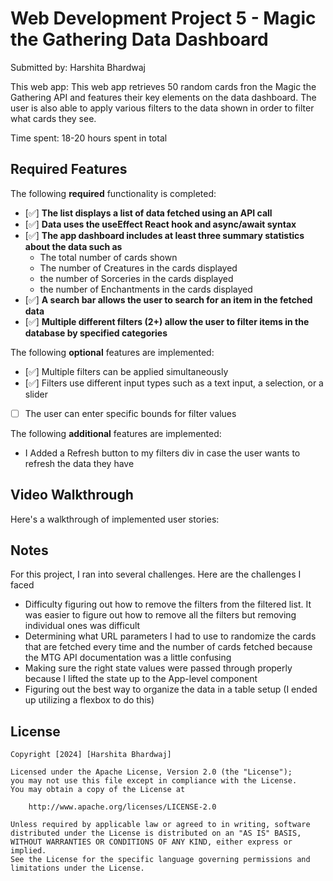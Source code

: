 # Web Development Project 5 - Magic the Gathering Data Dashboard
Submitted by: Harshita Bhardwaj

This web app: This web app retrieves 50 random cards fron the Magic the Gathering API and features their key elements on the data dashboard. The user is also able to apply various filters to the data shown in order to filter what cards they see.

Time spent: 18-20 hours spent in total

## Required Features

The following **required** functionality is completed:

- [✅] **The list displays a list of data fetched using an API call**
- [✅] **Data uses the useEffect React hook and async/await syntax**
- [✅] **The app dashboard includes at least three summary statistics about the data such as**
  * The total number of cards shown
  * The number of Creatures in the cards displayed
  * the number of Sorceries in the cards displayed
  * the number of Enchantments in the cards displayed
- [✅] **A search bar allows the user to search for an item in the fetched data**
- [✅] **Multiple different filters (2+) allow the user to filter items in the database by specified categories**

The following **optional** features are implemented:

- [✅] Multiple filters can be applied simultaneously
- [✅] Filters use different input types such as a text input, a selection, or a slider
- [ ] The user can enter specific bounds for filter values

The following **additional** features are implemented:

* I Added a Refresh button to my filters div in case the user wants to refresh the data they have

## Video Walkthrough

Here's a walkthrough of implemented user stories:

<!-- Replace this with whatever GIF tool you used! -->

## Notes
For this project, I ran into several challenges. Here are the challenges I faced
* Difficulty figuring out how to remove the filters from the filtered list. It was easier to figure out how to remove all the filters but removing individual ones was difficult
* Determining what URL parameters I had to use to randomize the cards that are fetched every time and the number of cards fetched because the MTG API documentation was a little confusing
* Making sure the right state values were passed through properly because I lifted the state up to the App-level component
* Figuring out the best way to organize the data in a table setup (I ended up utilizing a flexbox to do this)

## License

    Copyright [2024] [Harshita Bhardwaj]

    Licensed under the Apache License, Version 2.0 (the "License");
    you may not use this file except in compliance with the License.
    You may obtain a copy of the License at

        http://www.apache.org/licenses/LICENSE-2.0

    Unless required by applicable law or agreed to in writing, software
    distributed under the License is distributed on an "AS IS" BASIS,
    WITHOUT WARRANTIES OR CONDITIONS OF ANY KIND, either express or implied.
    See the License for the specific language governing permissions and
    limitations under the License.
